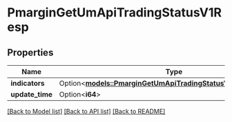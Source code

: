 # PmarginGetUmApiTradingStatusV1Resp

## Properties

Name | Type | Description | Notes
------------ | ------------- | ------------- | -------------
**indicators** | Option<[**models::PmarginGetUmApiTradingStatusV1RespIndicators**](PmarginGetUmApiTradingStatusV1Resp_indicators.md)> |  | [optional]
**update_time** | Option<**i64**> |  | [optional]

[[Back to Model list]](../README.md#documentation-for-models) [[Back to API list]](../README.md#documentation-for-api-endpoints) [[Back to README]](../README.md)



